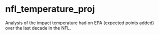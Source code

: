# nfl_temperature_proj
Analysis of the impact temperature had on EPA (expected points added) over the last decade in the NFL.
